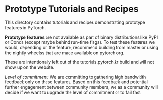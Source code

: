 # Prototype Tutorials and Recipes

This directory contains tutorials and recipes demonstrating prototype features in PyTorch. 

**Prototype features** are not available as part of binary distributions like PyPI or Conda (except maybe behind run-time flags). To test these features we would, depending on the feature, recommend building from master or using the nightly wheelss that are made available on pytorch.org. 

These are intentionally left out of the tutorials.pytorch.kr build and will not show up on the website.

*Level of commitment:* We are committing to gathering high bandwidth feedback only on these features. Based on this feedback and potential further engagement between community members, we as a community will decide if we want to upgrade the level of commitment or to fail fast. 
